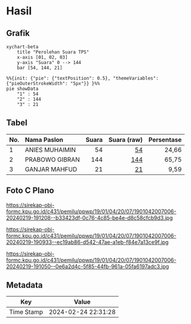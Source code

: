 # Hasil

## Grafik

```mermaid
xychart-beta
    title "Perolehan Suara TPS"
    x-axis [01, 02, 03]
    y-axis "Suara" 0 --> 144
    bar [54, 144, 21]
```

```mermaid
%%{init: {"pie": {"textPosition": 0.5}, "themeVariables": {"pieOuterStrokeWidth": "5px"}} }%%
pie showData
    "1" : 54
    "2" : 144
    "3" : 21
```

## Tabel

| No. | Nama Paslon    | Suara | Suara (raw) | Persentase |
|:--- |:-------------- | -----:| -----------:| ----------:|
| 1   | ANIES MUHAIMIN | 54    | [54][p-1]   | 24,66      |
| 2   | PRABOWO GIBRAN | 144   | [144][p-2]  | 65,75      |
| 3   | GANJAR MAHFUD  | 21    | [21][p-3]   | 9,59       |


[p-1]: https://github.com/gigit-pemilu/pemilu-2024-19-kepulauan-bangka-belitung/blob/main/pilpres/hitung-suara/sub/19-kepulauan-bangka-belitung/sub/01-bangka/sub/04-mendo-barat/sub/2007-kace/sub/006-tps/sub/paslon-1.txt
[p-2]: https://github.com/gigit-pemilu/pemilu-2024-19-kepulauan-bangka-belitung/blob/main/pilpres/hitung-suara/sub/19-kepulauan-bangka-belitung/sub/01-bangka/sub/04-mendo-barat/sub/2007-kace/sub/006-tps/sub/paslon-2.txt
[p-3]: https://github.com/gigit-pemilu/pemilu-2024-19-kepulauan-bangka-belitung/blob/main/pilpres/hitung-suara/sub/19-kepulauan-bangka-belitung/sub/01-bangka/sub/04-mendo-barat/sub/2007-kace/sub/006-tps/sub/paslon-3.txt

## Foto C Plano

https://sirekap-obj-formc.kpu.go.id/c431/pemilu/ppwp/19/01/04/20/07/1901042007006-20240219-191208--b33423df-0c76-4c85-be4e-d8c58cfcb9d3.jpg

https://sirekap-obj-formc.kpu.go.id/c431/pemilu/ppwp/19/01/04/20/07/1901042007006-20240219-190933--ec19ab86-d542-47ae-a1eb-f84e7a13ce9f.jpg

https://sirekap-obj-formc.kpu.go.id/c431/pemilu/ppwp/19/01/04/20/07/1901042007006-20240219-191050--0e6a2d4c-5f85-44fb-961a-05fa6197adc3.jpg


## Metadata

| Key        | Value               |
| ---------- | ------------------- |
| Time Stamp | 2024-02-24 22:31:28 |



